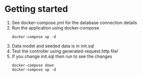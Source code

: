 # Getting started

1. See docker-compose.yml for the database connection details
1. Run the application using docker-compose
    ```
    docker-compose up -d
    ```
2. Data model and seeded data is in init.sql
2. Test the controller using generated-request.http file!
2. If you change init.sql then run to see the changes 
    ```
    docker-compose down
    docker-compose up -d
   ```

